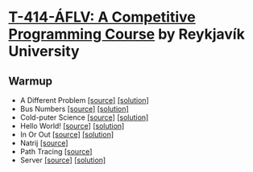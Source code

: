 # [T-414-ÁFLV: A Competitive Programming Course](https://github.com/SuprDewd/T-414-AFLV) by Reykjavík University



## Warmup

- A Different Problem [[source]](https://open.kattis.com/problems/different) [[solution]](https://github.com/kantuni/Kattis/blob/master/different.cc)
- Bus Numbers [[source]](https://open.kattis.com/problems/busnumbers) [[solution]](https://github.com/kantuni/Kattis/blob/master/busnumbers.cc)
- Cold-puter Science [[source]](https://open.kattis.com/problems/cold) [[solution]](https://github.com/kantuni/Kattis/blob/master/cold.cc)
- Hello World! [[source]](https://open.kattis.com/problems/hello) [[solution]](https://github.com/kantuni/Kattis/blob/master/hello.cc)
- In Or Out [[source]](https://open.kattis.com/problems/mandelbrot) [[solution]](https://github.com/kantuni/Kattis/blob/master/mandelbrot.cc)
- Natrij [[source]](https://open.kattis.com/problems/natrij)
- Path Tracing [[source]](https://open.kattis.com/problems/pathtracing)
- Server [[source]](https://open.kattis.com/problems/server) [[solution]](https://github.com/kantuni/Kattis/blob/master/server.cc)
